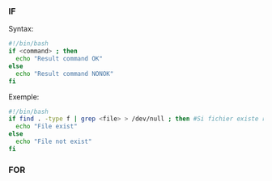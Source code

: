 ### IF
Syntax:
```bash
#!/bin/bash
if <command> ; then
  echo "Result command OK"
else
  echo "Result command NONOK"
fi
```

Exemple:
```bash
#!/bin/bash
if find . -type f | grep <file> > /dev/null ; then #Si fichier existe renvoie OK, sinon NONOK
  echo "File exist"
else
  echo "File not exist"
fi

```

### FOR
